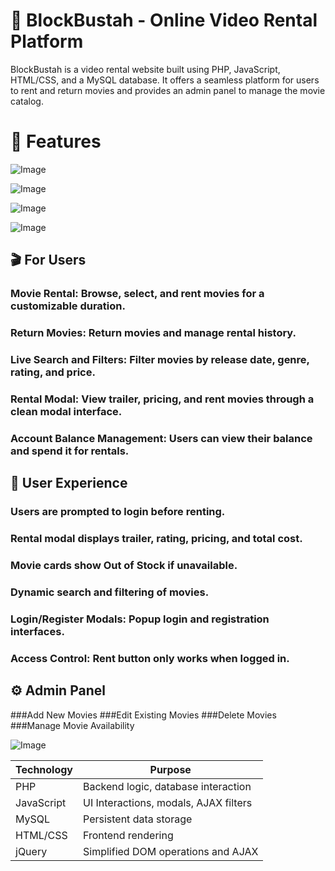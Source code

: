 # 📼 **BlockBustah** - Online Video Rental Platform
BlockBustah is a video rental website built using PHP, JavaScript, HTML/CSS, and a MySQL database. It offers a seamless platform for users to rent and return movies and provides an admin panel to manage the movie catalog.

# 🚀 Features

![Image](https://github.com/user-attachments/assets/f8ef436b-8af7-460b-aed3-58c8cba2249e)

![Image](https://github.com/user-attachments/assets/aecac48e-38f3-408a-bd6d-da5e4675ec6e)

![Image](https://github.com/user-attachments/assets/a41a2071-9e85-4661-90d3-13555e9e5aec)

![Image](https://github.com/user-attachments/assets/f2a1e282-5b44-4fd0-a883-3d25510376e7)

## 🎬 For Users
### Movie Rental: Browse, select, and rent movies for a customizable duration.
### Return Movies: Return movies and manage rental history.
### Live Search and Filters: Filter movies by release date, genre, rating, and price.
### Rental Modal: View trailer, pricing, and rent movies through a clean modal interface.
### Account Balance Management: Users can view their balance and spend it for rentals.

## 🔐 User Experience
### Users are prompted to login before renting.
### Rental modal displays trailer, rating, pricing, and total cost.
### Movie cards show Out of Stock if unavailable.
### Dynamic search and filtering of movies.
### Login/Register Modals: Popup login and registration interfaces.
### Access Control: Rent button only works when logged in.

## ⚙️ Admin Panel
###Add New Movies
###Edit Existing Movies
###Delete Movies
###Manage Movie Availability

![Image](https://github.com/user-attachments/assets/923c1002-93f4-430d-aa4e-fbe0fdd84492)

| Technology | Purpose                               |
| ---------- | ------------------------------------- |
| PHP        | Backend logic, database interaction   |
| JavaScript | UI Interactions, modals, AJAX filters |
| MySQL      | Persistent data storage               |
| HTML/CSS   | Frontend rendering                    |
| jQuery     | Simplified DOM operations and AJAX    |

